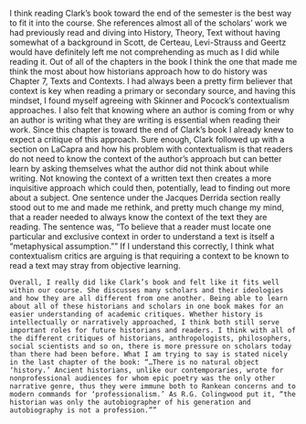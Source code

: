   I think reading Clark’s book toward the end of the semester is the best way to fit it into the course. She references almost all of the scholars’ work we had previously read and diving into History, Theory, Text without having somewhat of a background in Scott, de Certeau, Levi-Strauss and Geertz would have definitely left me not comprehending as much as I did while reading it. Out of all of the chapters in the book I think the one that made me think the most about how historians approach how to do history was Chapter 7, Texts and Contexts. I had always been a pretty firm believer that context is key when reading a primary or secondary source, and having this mindset, I found myself agreeing with Skinner and Pocock’s contextualism approaches. I also felt that knowing where an author is coming from or why an author is writing what they are writing is essential when reading their work. Since this chapter is toward the end of Clark’s book I already knew to expect a critique of this approach. Sure enough, Clark followed up with a section on LaCapra and how his problem with contextualism is that readers do not need to know the context of the author’s approach but can better learn by asking themselves what the author did not think about while writing. Not knowing the context of a written text then creates a more inquisitive approach which could then, potentially, lead to finding out more about a subject. One sentence under the Jacques Derrida section really stood out to me and made me rethink, and pretty much change my mind, that a reader needed to always know the context of the text they are reading. The sentence was, “To believe that a reader must locate one particular and exclusive context in order to understand a text is itself a “metaphysical assumption.”” If I understand this correctly, I think what contextualism critics are arguing is that requiring a context to be known to read a text may stray from objective learning. 
	
	Overall, I really did like Clark’s book and felt like it fits well within our course. She discusses many scholars and their ideologies and how they are all different from one another. Being able to learn about all of these historians and scholars in one book makes for an easier understanding of academic critiques. Whether history is intellectually or narratively approached, I think both still serve important roles for future historians and readers. I think with all of the different critiques of historians, anthropologists, philosophers, social scientists and so on, there is more pressure on scholars today than there had been before. What I am trying to say is stated nicely in the last chapter of the book: “…There is no natural object ‘history.’ Ancient historians, unlike our contemporaries, wrote for nonprofessional audiences for whom epic poetry was the only other narrative genre, thus they were immune both to Rankean concerns and to modern commands for ‘professionalism.’ As R.G. Colingwood put it, “the historian was only the autobiographer of his generation and autobiography is not a profession.””
